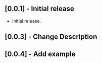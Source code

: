 ## [0.0.1] - Initial release

* initial release.

## [0.0.3] - Change Description

## [0.0.4] - Add example